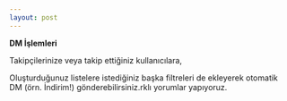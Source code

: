 ```yaml
---
layout: post
---
```


**DM İşlemleri**

Takipçilerinize veya takip ettiğiniz kullanıcılara, 

Oluşturduğunuz listelere istediğiniz başka filtreleri de ekleyerek otomatik DM (örn. İndirim!) gönderebilirsiniz.rklı yorumlar yapıyoruz.